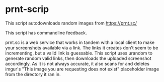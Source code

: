 # prnt-scrip
This script autodownloads random images from https://prnt.sc/

This script has commandline feedback.

prnt.sc is a web service that works in tandem with a local client to make your screenshots available via a link. The links it creates don't seem to be incrementing, but a valid link is guessable.
This script uses urandom to generate random valid links, then downloads the uploaded screenshot accordingly.
As it is not always accurate, it also scans for and deletes imgur's "This image you are requesting does not exist" placeholder image from the directory it ran in.
